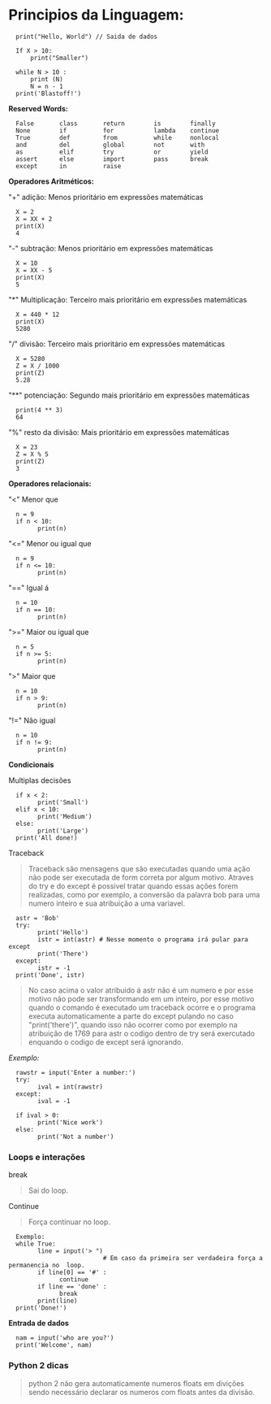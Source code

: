 # Principios da Linguagem:
      
      print("Hello, World") // Saida de dados

      If X > 10:
          print("Smaller")

      while N > 10 :
          print (N)
          N = n - 1
      print('Blastoff!')
      
**Reserved Words:**

      False       class       return        is        finally
      None        if          for           lambda    continue
      True        def         from          while     nonlocal
      and         del         global        not       with
      as          elif        try           or        yield
      assert      else        import        pass      break
      except      in          raise

**Operadores Aritméticos:**

"+" adição: Menos prioritário em expressões matemáticas
    
      X = 2
      X = XX + 2
      print(X)
      4

"-" subtração: Menos prioritário em expressões matemáticas
    
      X = 10
      X = XX - 5
      print(X)
      5

"*" Multiplicação: Terceiro mais prioritário em expressões matemáticas

      X = 440 * 12
      print(X)
      5280

"/" divisão: Terceiro mais prioritário em expressões matemáticas
    
      X = 5280
      Z = X / 1000
      print(Z)
      5.28

"**" potenciação: Segundo mais prioritário em expressões matemáticas

      print(4 ** 3)
      64

"%" resto da divisão: Mais prioritário em expressões matemáticas

      X = 23
      Z = X % 5
      print(Z)
      3

**Operadores relacionais:**

"<" Menor que
      
      n = 9
      if n < 10:
            print(n)
     
"<=" Menor ou igual que
      
      n = 9
      if n <= 10:
            print(n)
            
"==" Igual á
      
      n = 10
      if n == 10:
            print(n)

">=" Maior ou igual que

      n = 5
      if n >= 5:
            print(n)
            
">" Maior que 

      n = 10
      if n > 9:
            print(n)
            
"!=" Não igual

      n = 10
      if n != 9:
            print(n)

**Condicionais**

Multiplas decisões
      
      if x < 2:
            print('Small')
      elif x < 10:
            print('Medium')
      else:
            print('Large')
      print('All done!)
      
 Traceback
      
> Traceback são mensagens que são executadas quando uma ação não pode ser executada de form correta por algum motivo. Atraves do try e do except é possivel tratar quando essas ações forem realizadas, como por exemplo, a conversão da palavra bob para uma numero inteiro e sua atribuição a uma variavel.

      astr = 'Bob'
      try:
            print('Hello')
            istr = int(astr) # Nesse momento o programa irá pular para except
            print('There')
      except:
            istr = -1
      print('Done', istr) 
            
> No caso acima o valor atribuido á astr não é um numero e por esse motivo não pode ser transformando em um inteiro, por esse motivo quando o comando é executado um traceback ocorre e o programa executa automaticamente a parte do except pulando no caso "print('there')", quando isso não ocorrer como por exemplo na atribuição de 1769 para astr o codigo dentro de try será exercutado enquando o codigo de except será ignorando.

*Exemplo:*

      rawstr = input('Enter a number:')
      try:
            ival = int(rawstr)
      except:
            ival = -1
      
      if ival > 0:
            print('Nice work')
      else:
            print('Not a number')

### Loops e interações

break
> Sai do loop.

Continue
> Força continuar no loop.
      
      Exemplo:
      while True: 
            line = input('> ")
                              # Em caso da primeira ser verdadeira força a                                       permanencia no  loop.
            if line[0] == '#' :
                  continue       
            if line == 'done' :
                  break
            print(line)
      print('Done!')
      
      
**Entrada de dados**

      nam = input('who are you?')
      print('Welcome', nam)

### Python 2 dicas

> python 2 não gera automaticamente numeros floats em divições sendo necessário declarar os numeros com floats antes da divisão.

